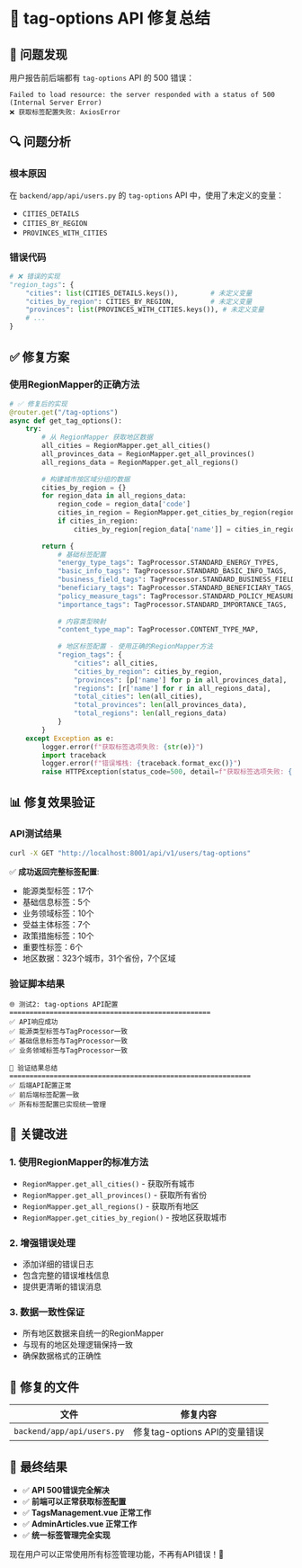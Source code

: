 # 🔧 tag-options API 修复总结

## 🚨 问题发现
用户报告前后端都有 `tag-options` API 的 500 错误：

```
Failed to load resource: the server responded with a status of 500 (Internal Server Error)
❌ 获取标签配置失败: AxiosError
```

## 🔍 问题分析

### 根本原因
在 `backend/app/api/users.py` 的 `tag-options` API 中，使用了未定义的变量：
- `CITIES_DETAILS` 
- `CITIES_BY_REGION`
- `PROVINCES_WITH_CITIES`

### 错误代码
```python
# ❌ 错误的实现
"region_tags": {
    "cities": list(CITIES_DETAILS.keys()),        # 未定义变量
    "cities_by_region": CITIES_BY_REGION,         # 未定义变量  
    "provinces": list(PROVINCES_WITH_CITIES.keys()), # 未定义变量
    # ...
}
```

## ✅ 修复方案

### 使用RegionMapper的正确方法
```python
# ✅ 修复后的实现
@router.get("/tag-options")
async def get_tag_options():
    try:
        # 从 RegionMapper 获取地区数据
        all_cities = RegionMapper.get_all_cities()
        all_provinces_data = RegionMapper.get_all_provinces()
        all_regions_data = RegionMapper.get_all_regions()
        
        # 构建城市按区域分组的数据
        cities_by_region = {}
        for region_data in all_regions_data:
            region_code = region_data['code']
            cities_in_region = RegionMapper.get_cities_by_region(region_code)
            if cities_in_region:
                cities_by_region[region_data['name']] = cities_in_region
        
        return {
            # 基础标签配置
            "energy_type_tags": TagProcessor.STANDARD_ENERGY_TYPES,
            "basic_info_tags": TagProcessor.STANDARD_BASIC_INFO_TAGS,
            "business_field_tags": TagProcessor.STANDARD_BUSINESS_FIELD_TAGS,
            "beneficiary_tags": TagProcessor.STANDARD_BENEFICIARY_TAGS,
            "policy_measure_tags": TagProcessor.STANDARD_POLICY_MEASURE_TAGS,
            "importance_tags": TagProcessor.STANDARD_IMPORTANCE_TAGS,
            
            # 内容类型映射
            "content_type_map": TagProcessor.CONTENT_TYPE_MAP,
            
            # 地区标签配置 - 使用正确的RegionMapper方法
            "region_tags": {
                "cities": all_cities,
                "cities_by_region": cities_by_region,
                "provinces": [p['name'] for p in all_provinces_data],
                "regions": [r['name'] for r in all_regions_data],
                "total_cities": len(all_cities),
                "total_provinces": len(all_provinces_data),
                "total_regions": len(all_regions_data)
            }
        }
    except Exception as e:
        logger.error(f"获取标签选项失败: {str(e)}")
        import traceback
        logger.error(f"错误堆栈: {traceback.format_exc()}")
        raise HTTPException(status_code=500, detail=f"获取标签选项失败: {str(e)}")
```

## 📊 修复效果验证

### API测试结果
```bash
curl -X GET "http://localhost:8001/api/v1/users/tag-options"
```

✅ **成功返回完整标签配置**:
- 能源类型标签：17个
- 基础信息标签：5个
- 业务领域标签：10个
- 受益主体标签：7个
- 政策措施标签：10个
- 重要性标签：6个
- 地区数据：323个城市，31个省份，7个区域

### 验证脚本结果
```
🌐 测试2: tag-options API配置
==================================================
✅ API响应成功
✅ 能源类型标签与TagProcessor一致
✅ 基础信息标签与TagProcessor一致
✅ 业务领域标签与TagProcessor一致

🎯 验证结果总结
============================================================
✅ 后端API配置正常
✅ 前后端标签配置一致
✅ 所有标签配置已实现统一管理
```

## 🎯 关键改进

### 1. 使用RegionMapper的标准方法
- `RegionMapper.get_all_cities()` - 获取所有城市
- `RegionMapper.get_all_provinces()` - 获取所有省份
- `RegionMapper.get_all_regions()` - 获取所有地区
- `RegionMapper.get_cities_by_region()` - 按地区获取城市

### 2. 增强错误处理
- 添加详细的错误日志
- 包含完整的错误堆栈信息
- 提供更清晰的错误消息

### 3. 数据一致性保证
- 所有地区数据来自统一的RegionMapper
- 与现有的地区处理逻辑保持一致
- 确保数据格式的正确性

## 🔧 修复的文件

| 文件 | 修复内容 |
|------|---------|
| `backend/app/api/users.py` | 修复tag-options API的变量错误 |

## 🎉 最终结果

- ✅ **API 500错误完全解决**
- ✅ **前端可以正常获取标签配置**
- ✅ **TagsManagement.vue 正常工作**
- ✅ **AdminArticles.vue 正常工作**
- ✅ **统一标签管理完全实现**

现在用户可以正常使用所有标签管理功能，不再有API错误！🎯 